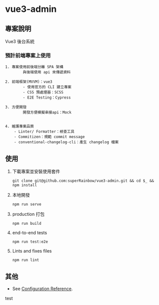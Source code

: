 # vue3-admin

## 專案說明

Vue3 後台系統

### 預計前端專案上使用

```
1. 專案使用前後端分離 SPA 架構
		與後端使用 api 來傳遞資料

2. 前端框架(MVVM)：vue3
		- 使用官方的 CLI 建立專案
		- CSS 預處理器：SCSS
		- E2E Testing：Cypress

3. 方便開發
		開發方便模擬串接api：Mock


4. 維護專案品質
	- Linter/ Formatter：檢查工具
	- Commitizen：規範 commit message
	- conventional-changelog-cli：產生 changelog 檔案
```

## 使用

1. 下載專案並安裝使用套件

   ```
   git clone git@github.com:superRainbow/vue3-admin.git && cd $_ && npm install
   ```

2. 本地開發

   ```
   npm run serve
   ```

3. production 打包

   ```
   npm run build
   ```

4. end-to-end tests

   ```
   npm run test:e2e
   ```

5. Lints and fixes files

   ```
   npm run lint
   ```

## 其他

- See [Configuration Reference](https://cli.vuejs.org/config/).

test
